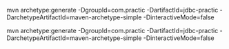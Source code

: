 mvn archetype:generate -DgroupId=com.practic -DartifactId=jdbc-practic -DarchetypeArtifactId=maven-archetype-simple -DinteractiveMode=false

mvn archetype:generate -DgroupId=com.practic -DartifactId=jdbc-practic -DarchetypeArtifactId=maven-archetype-simple -DinteractiveMode=false
